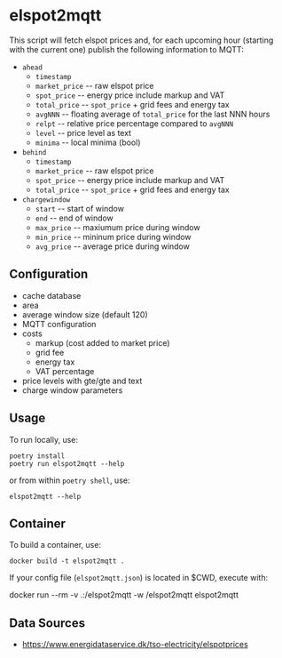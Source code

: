 # elspot2mqtt

This script will fetch elspot prices and, for each upcoming hour (starting with the current one) publish the following information to MQTT:

- `ahead`
  - `timestamp`
  - `market_price` -- raw elspot price
  - `spot_price` -- energy price include markup and VAT
  - `total_price` -- `spot_price` + grid fees and energy tax
  - `avgNNN` -- floating average of `total_price` for the last NNN hours
  - `relpt` -- relative price percentage compared to `avgNNN`
  - `level` -- price level as text
  - `minima` -- local minima (bool)
- `behind`
  - `timestamp`
  - `market_price` -- raw elspot price
  - `spot_price` -- energy price include markup and VAT
  - `total_price` -- `spot_price` + grid fees and energy tax
- `chargewindow`
  - `start` -- start of window
  - `end` -- end of window
  - `max_price` -- maxiumum price during window
  - `min_price` -- mininum price during window
  - `avg_price` -- average price during window

## Configuration

- cache database
- area
- average window size (default 120)
- MQTT configuration
- costs
  - markup (cost added to market price)
  - grid fee
  - energy tax
  - VAT percentage
- price levels with gte/gte and text
- charge window parameters


## Usage

To run locally, use:

    poetry install
    poetry run elspot2mqtt --help

or from within `poetry shell`, use:

    elspot2mqtt --help


## Container

To build a container, use:

    docker build -t elspot2mqtt .

If your config file (`elspot2mqtt.json`) is located in $CWD, execute with:

   docker run --rm -v .:/elspot2mqtt -w /elspot2mqtt elspot2mqtt


## Data Sources

- https://www.energidataservice.dk/tso-electricity/elspotprices
